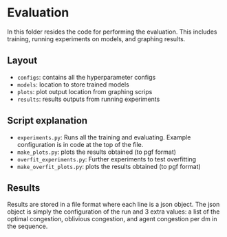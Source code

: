 # Evaluation

In this folder resides the code for performing the evaluation. This includes
training, running experiments on models, and graphing results.

## Layout

- `configs`: contains all the hyperparameter configs
- `models`: location to store trained models
- `plots`: plot output location from graphing scrips
- `results`: results outputs from running experiments

## Script explanation

- `experiments.py`: Runs all the training and evaluating. Example configuration
                    is in code at the top of the file.
- `make_plots.py`: plots the results obtained (to pgf format)
- `overfit_experiments.py`: Further experiments to test overfitting
- `make_overfit_plots.py`: plots the results obtained (to pgf format)


## Results

Results are stored in a file format where each line is a json object. The json
object is simply the configuration of the run and 3 extra values: a list of the
optimal congestion, oblivious congestion, and agent congestion per dm in the
sequence.